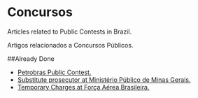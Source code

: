 # Concursos

Articles related to Public Contests in Brazil.

Artigos relacionados a Concursos Públicos.

##Already Done

  - [Petrobras Public Contest.](https://github.com/GuilhermeBianeck/Concursos/blob/master/Petrobras_Concursos.md)
  - [Substitute prosecutor at Ministério Público de Minas Gerais.](https://github.com/GuilhermeBianeck/Concursos/blob/master/Promotor_Substituto.md)
  - [Temporary Charges at Força Aérea Brasileira.](https://github.com/GuilhermeBianeck/Concursos/blob/master/FAB.md)
